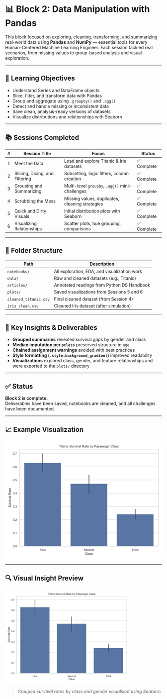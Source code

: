 # 📊 Block 2: Data Manipulation with Pandas

This block focused on exploring, cleaning, transforming, and summarizing real-world data using **Pandas** and **NumPy** — essential tools for every Human-Centered Machine Learning Engineer. Each session tackled real scenarios, from missing values to group-based analysis and visual exploration.

---

## 🧠 Learning Objectives

- Understand Series and DataFrame objects
- Slice, filter, and transform data with Pandas
- Group and aggregate using `.groupby()` and `.agg()`
- Detect and handle missing or inconsistent data
- Save clean, analysis-ready versions of datasets
- Visualize distributions and relationships with Seaborn

---

## 📚 Sessions Completed

| # | Session Title                          | Focus                                           | Status     |
|---|----------------------------------------|--------------------------------------------------|------------|
| 1 | Meet the Data                          | Load and explore Titanic & Iris datasets        | ✅ Complete |
| 2 | Slicing, Dicing, and Filtering         | Subsetting, logic filters, column creation      | ✅ Complete |
| 3 | Grouping and Summarizing               | Multi-level `groupby`, `.agg()` mini-challenges | ✅ Complete |
| 4 | Scrubbing the Mess                     | Missing values, duplicates, cleaning strategies | ✅ Complete |
| 5 | Quick and Dirty Visuals                | Initial distribution plots with Seaborn         | ✅ Complete |
| 6 | Visualizing Relationships              | Scatter plots, hue grouping, comparisons        | ✅ Complete |

---

## 📂 Folder Structure

| Path              | Description                                     |
|-------------------|-------------------------------------------------|
| `notebooks/`      | All exploration, EDA, and visualization work    |
| `data/`           | Raw and cleaned datasets (e.g., Titanic)        |
| `articles/`       | Annotated readings from Python DS Handbook      |
| `plots/`          | Saved visualizations from Sessions 5 and 6      |
| `cleaned_titanic.csv` | Final cleaned dataset (from Session 4)      |
| `iris_clean.csv`      | Cleaned Iris dataset (after simulation)     |

---

## 📝 Key Insights & Deliverables

- **Grouped summaries** revealed survival gaps by gender and class
- **Median imputation per `pclass`** preserved structure in `age`
- **Chained assignment warnings** avoided with best practices
- **Style formatting (`.style.background_gradient`)** improved readability
- **Visualizations** explored class, gender, and feature relationships and were exported to the `plots/` directory

---

## ✅ Status

**Block 2 is complete.**  
Deliverables have been saved, notebooks are cleaned, and all challenges have been documented.

---

## 📈 Example Visualization

![Survival by Class](notebooks/plots/titanic_class_survival_bar.png)

---

## 🔍 Visual Insight Preview

<a href="notebooks/plots/titanic_class_survival_bar.png">
  <img src="notebooks/plots/titanic_class_survival_bar.png" alt="Survival Plot" width="400"/>
</a>

> *Grouped survival rates by class and gender visualized using Seaborn*